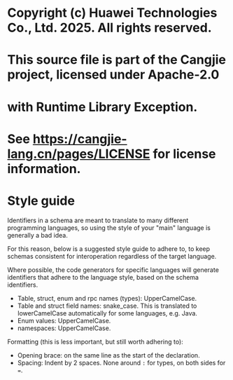 # Copyright (c) Huawei Technologies Co., Ltd. 2025. All rights reserved.
# This source file is part of the Cangjie project, licensed under Apache-2.0
# with Runtime Library Exception.
#
# See https://cangjie-lang.cn/pages/LICENSE for license information.

# Style guide

Identifiers in a schema are meant to translate to many different programming languages, so using the style of your "main" language is generally a bad idea.

For this reason, below is a suggested style guide to adhere to, to keep schemas consistent for interoperation regardless of the target language.

Where possible, the code generators for specific languages will generate identifiers that adhere to the language style, based on the schema identifiers.

- Table, struct, enum and rpc names (types): UpperCamelCase.
- Table and struct field names: snake_case. This is translated to lowerCamelCase automatically for some languages, e.g. Java.
- Enum values: UpperCamelCase.
- namespaces: UpperCamelCase.

Formatting (this is less important, but still worth adhering to):

- Opening brace: on the same line as the start of the declaration.
- Spacing: Indent by 2 spaces. None around `:` for types, on both sides for `=`.
